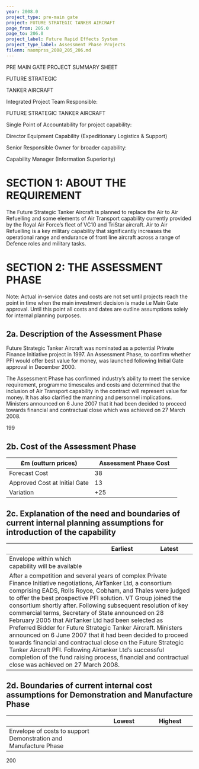 ```yaml
---
year: 2008.0
project_type: pre-main gate
project: FUTURE STRATEGIC TANKER AIRCRAFT
page_from: 205.0
page_to: 206.0
project_label: Future Rapid Effects System
project_type_label: Assessment Phase Projects
filenm: naomprss_2008_205_206.md
---
```

PRE MAIN GATE PROJECT SUMMARY SHEET

FUTURE STRATEGIC

TANKER AIRCRAFT

Integrated Project Team Responsible:

FUTURE STRATEGIC TANKER AIRCRAFT

Single Point of Accountability for project capability:

Director Equipment Capability (Expeditionary Logistics & Support)

Senior Responsible Owner for broader capability:

Capability Manager (Information Superiority)

# SECTION 1: ABOUT THE REQUIREMENT

The Future Strategic Tanker Aircraft is planned to replace the Air to Air Refuelling and some elements of Air Transport capability currently provided by the Royal Air Force’s fleet of VC10 and TriStar aircraft. Air to Air Refuelling is a key military capability that significantly increases the operational range and endurance of front line aircraft across a range of Defence roles and military tasks.

# SECTION 2: THE ASSESSMENT PHASE

Note: Actual in-service dates and costs are not set until projects reach the point in time when the main investment decision is made i.e Main Gate approval. Until this point all costs and dates are outline assumptions solely for internal planning purposes.

## 2a. Description of the Assessment Phase

Future Strategic Tanker Aircraft was nominated as a potential Private Finance Initiative project in 1997. An Assessment Phase, to confirm whether PFI would offer best value for money, was launched following Initial Gate approval in December 2000.

The Assessment Phase has confirmed industry’s ability to meet the service requirement, programme timescales and costs and determined that the inclusion of Air Transport capability in the contract will represent value for money. It has also clarified the manning and personnel implications. Ministers announced on 6 June 2007 that it had been decided to proceed towards financial and contractual close which was achieved on 27 March 2008.

199

## 2b. Cost of the Assessment Phase

<table>
<colgroup>
<col style="width: 50%" />
<col style="width: 50%" />
</colgroup>
<thead>
<tr>
<th>
£m (outturn prices)
</th>
<th>
Assessment Phase Cost
</th>
</tr>
</thead>
<tbody>
<tr>
<td>Forecast Cost</td>
<td>
38
</td>
</tr>
<tr>
<td>Approved Cost at Initial Gate</td>
<td>
13
</td>
</tr>
<tr>
<td>Variation</td>
<td>
+25
</td>
</tr>
</tbody>
</table>

## 2c. Explanation of the need and boundaries of current internal planning assumptions for introduction of the capability

<table>
<colgroup>
<col style="width: 49%" />
<col style="width: 25%" />
<col style="width: 25%" />
</colgroup>
<thead>
<tr>
<th></th>
<th>
Earliest
</th>
<th>
Latest
</th>
</tr>
</thead>
<tbody>
<tr>
<td>Envelope within which capability will be available</td>
<td>

</td>
<td>

</td>
</tr>
<tr>
<td colspan="3">After a competition and several years of complex Private Finance Initiative negotiations, AirTanker Ltd, a consortium comprising EADS, Rolls Royce, Cobham, and Thales were judged to offer the best prospective PFI solution. VT Group joined the consortium shortly after. Following subsequent resolution of key commercial terms, Secretary of State announced on 28 February 2005 that AirTanker Ltd had been selected as Preferred Bidder for Future Strategic Tanker Aircraft. Ministers announced on 6 June 2007 that it had been decided to proceed towards financial and contractual close on the Future Strategic Tanker Aircraft PFI. Following Airtanker Ltd’s successful completion of the fund raising process, financial and contractual close was achieved on 27 March 2008.</td>
</tr>
</tbody>
</table>

## 2d. Boundaries of current internal cost assumptions for Demonstration and Manufacture Phase

<table>
<colgroup>
<col style="width: 50%" />
<col style="width: 25%" />
<col style="width: 24%" />
</colgroup>
<thead>
<tr>
<th></th>
<th>
Lowest
</th>
<th>
Highest
</th>
</tr>
</thead>
<tbody>
<tr>
<td>Envelope of costs to support Demonstration and Manufacture Phase</td>
<td>

</td>
<td>

</td>
</tr>
</tbody>
</table>

200
